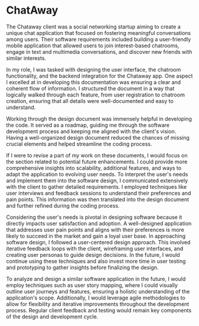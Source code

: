 # ChatAway
The Chataway client was a social networking startup aiming to create a unique chat application that focused on fostering meaningful conversations among users. Their software requirements included building a user-friendly mobile application that allowed users to join interest-based chatrooms, engage in text and multimedia conversations, and discover new friends with similar interests.

In my role, I was tasked with designing the user interface, the chatroom functionality, and the backend integration for the Chataway app. One aspect I excelled at in developing this documentation was ensuring a clear and coherent flow of information. I structured the document in a way that logically walked through each feature, from user registration to chatroom creation, ensuring that all details were well-documented and easy to understand.

Working through the design document was immensely helpful in developing the code. It served as a roadmap, guiding me through the software development process and keeping me aligned with the client's vision. Having a well-organized design document reduced the chances of missing crucial elements and helped streamline the coding process.

If I were to revise a part of my work on these documents, I would focus on the section related to potential future enhancements. I could provide more comprehensive insights into scalability, additional features, and ways to adapt the application to evolving user needs. To interpret the user's needs and implement them into the software design, I communicated extensively with the client to gather detailed requirements. I employed techniques like user interviews and feedback sessions to understand their preferences and pain points. This information was then translated into the design document and further refined during the coding process.

Considering the user's needs is pivotal in designing software because it directly impacts user satisfaction and adoption. A well-designed application that addresses user pain points and aligns with their preferences is more likely to succeed in the market and gain a loyal user base. In approaching software design, I followed a user-centered design approach. This involved iterative feedback loops with the client, wireframing user interfaces, and creating user personas to guide design decisions. In the future, I would continue using these techniques and also invest more time in user testing and prototyping to gather insights before finalizing the design.

To analyze and design a similar software application in the future, I would employ techniques such as user story mapping, where I could visually outline user journeys and features, ensuring a holistic understanding of the application's scope. Additionally, I would leverage agile methodologies to allow for flexibility and iterative improvements throughout the development process. Regular client feedback and testing would remain key components of the design and development cycle.
